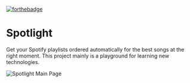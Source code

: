[![forthebadge](https://forthebadge.com/images/badges/built-by-neckbeards.svg)](https://forthebadge.com)

# Spotlight 

Get your Spotify playlists ordered automatically for the best songs at the right moment. This project mainly is a playground for learning new technologies. 

![](http://fs1.directupload.net/images/180503/qmkfu8mu.png "Spotlight Main Page")
